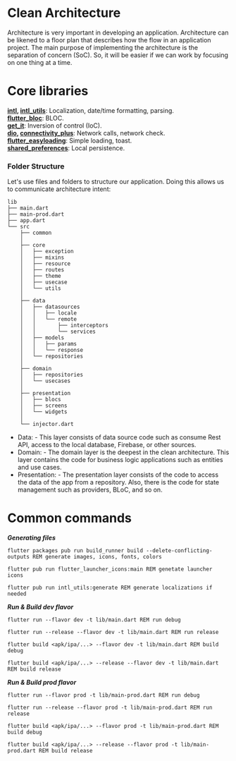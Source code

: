 # Clean Architecture 

Architecture is very important in developing an application. Architecture can be likened to a floor plan that describes how the flow in an application project. The main purpose of implementing the architecture is the separation of concern (SoC). So, it will be easier if we can work by focusing on one thing at a time.

# Core libraries

**[intl](https://pub.dev/packages/intl), [intl_utils](https://pub.dev/packages/intl_utils)**: Localization, date/time formatting, parsing.  
**[flutter_bloc](https://pub.dev/packages/flutter_bloc)**: BLOC.  
**[get_it](https://pub.dev/packages/get_it)**: Inversion of control (IoC).  
**[dio](https://pub.dev/packages/dio), [connectivity_plus](https://pub.dev/packages/connectivity_plus)**: Network calls, network check.  
**[flutter_easyloading](https://pub.dev/packages/flutter_easyloading)**: Simple loading, toast.  
**[shared_preferences](https://pub.dev/packages/shared_preferences)**: Local persistence.  

### Folder Structure
Let's use files and folders to structure our application. Doing this allows us to communicate architecture intent:

```
lib
├── main.dart
├── main-prod.dart
├── app.dart
└── src
    ├── common        
    │
    ├── core
    │   ├── exception
    │   ├── mixins
    │   ├── resource
    │   ├── routes
    │   ├── theme
    │   ├── usecase
    │   └── utils
    │
    ├── data
    │   ├── datasources
    │   │   ├── locale
    │   │   └── remote
    │   │       ├── interceptors
    │   │       └── services
    │   ├── models
    │   │   ├── params
    │   │   └── response
    │   └── repositories
    │
    ├── domain
    │   ├── repositories
    │   └── usecases    
    │
    ├── presentation
    │   ├── blocs
    │   ├── screens
    │   └── widgets
    │
    └── injector.dart
```
* Data: - This layer consists of data source code such as consume Rest API, access to the local database, Firebase, or other sources. 
* Domain: - The domain layer is the deepest in the clean architecture. This layer contains the code for business logic applications such as entities and use cases.
* Presentation: - The presentation layer consists of the code to access the data of the app from a repository. Also, there is the code for state management such as providers, BLoC, and so on.


# Common commands
***Generating files***
```  
flutter packages pub run build_runner build --delete-conflicting-outputs REM generate images, icons, fonts, colors
```  

```  
flutter pub run flutter_launcher_icons:main REM genetate launcher icons
```  

```  
flutter pub run intl_utils:generate REM generate localizations if needed
```  

***Run & Build dev flavor***
```
flutter run --flavor dev -t lib/main.dart REM run debug
```
```
flutter run --release --flavor dev -t lib/main.dart REM run release
```
```
flutter build <apk/ipa/...> --flavor dev -t lib/main.dart REM build debug
```
```
flutter build <apk/ipa/...> --release --flavor dev -t lib/main.dart REM build release
```
***Run & Build prod flavor***
```
flutter run --flavor prod -t lib/main-prod.dart REM run debug
```
```
flutter run --release --flavor prod -t lib/main-prod.dart REM run release
```
```
flutter build <apk/ipa/...> --flavor prod -t lib/main-prod.dart REM build debug
```
```
flutter build <apk/ipa/...> --release --flavor prod -t lib/main-prod.dart REM build release
```

